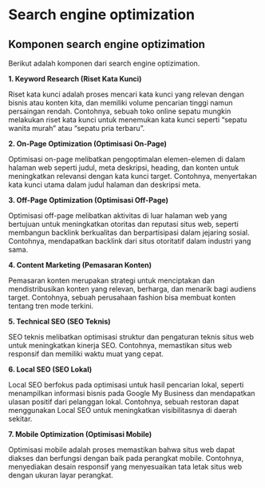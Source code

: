 # Search engine optimization
## Komponen search engine optizimation
Berikut adalah komponen dari search engine optizimation.

**1. Keyword Research (Riset Kata Kunci)**

Riset kata kunci adalah proses mencari kata kunci yang relevan dengan bisnis atau konten kita, dan memiliki volume pencarian tinggi namun persaingan rendah. Contohnya, sebuah toko online sepatu mungkin melakukan riset kata kunci untuk menemukan kata kunci seperti “sepatu wanita murah” atau “sepatu pria terbaru”.

**2. On-Page Optimization (Optimisasi On-Page)**

Optimisasi on-page melibatkan pengoptimalan elemen-elemen di dalam halaman web seperti judul, meta deskripsi, heading, dan konten untuk meningkatkan relevansi dengan kata kunci target. Contohnya, menyertakan kata kunci utama dalam judul halaman dan deskripsi meta.

**3. Off-Page Optimization (Optimisasi Off-Page)**

Optimisasi off-page melibatkan aktivitas di luar halaman web yang bertujuan untuk meningkatkan otoritas dan reputasi situs web, seperti membangun backlink berkualitas dan berpartisipasi dalam jejaring sosial. Contohnya, mendapatkan backlink dari situs otoritatif dalam industri yang sama.

**4. Content Marketing (Pemasaran Konten)**

Pemasaran konten merupakan strategi untuk menciptakan dan mendistribusikan konten yang relevan, berharga, dan menarik bagi audiens target. Contohnya, sebuah perusahaan fashion bisa membuat konten tentang tren mode terkini.

**5. Technical SEO (SEO Teknis)**

SEO teknis melibatkan optimisasi struktur dan pengaturan teknis situs web untuk meningkatkan kinerja SEO. Contohnya, memastikan situs web responsif dan memiliki waktu muat yang cepat.

**6. Local SEO (SEO Lokal)**

Local SEO berfokus pada optimisasi untuk hasil pencarian lokal, seperti menampilkan informasi bisnis pada Google My Business dan mendapatkan ulasan positif dari pelanggan lokal. Contohnya, sebuah restoran dapat menggunakan Local SEO untuk meningkatkan visibilitasnya di daerah sekitar.

**7. Mobile Optimization (Optimisasi Mobile)**

Optimisasi mobile adalah proses memastikan bahwa situs web dapat diakses dan berfungsi dengan baik pada perangkat mobile. Contohnya, menyediakan desain responsif yang menyesuaikan tata letak situs web dengan ukuran layar perangkat.

